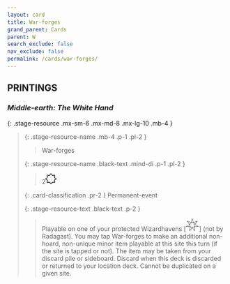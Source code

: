 ```yaml
---
layout: card
title: War-forges
grand_parent: Cards
parent: W
search_exclude: false
nav_exclude: false
permalink: /cards/war-forges/
---
```


## PRINTINGS


### _Middle-earth: The White Hand_

{: .stage-resource .mx-sm-6 .mx-md-8 .mx-lg-10 .mb-4 }
> {: .stage-resource-name .mb-4 .p-1 .pl-2 }
> > <div class="card-mp"></div>
> > <div class="card-name">War-forges</div>
>
> {: .stage-resource-name .black-text .mind-di .p-1 .pl-2 }
> > 2![](/assets/images/stage-point.svg)
>
> {: .card-classification .pr-2 }
> Permanent-event
>
> {: .stage-resource-text .black-text .p-2 }
> > Playable on one of your protected Wizardhavens \[![](/assets/images/free-haven.svg)] (not by Radagast). You may tap War-forges to make an additional non-hoard, non-unique minor item playable at this site this turn (if the site is tapped or not). The item may be taken from your discard pile or sideboard. Discard when this deck is discarded or returned to your location deck. Cannot be duplicated on a given site. 
> 
